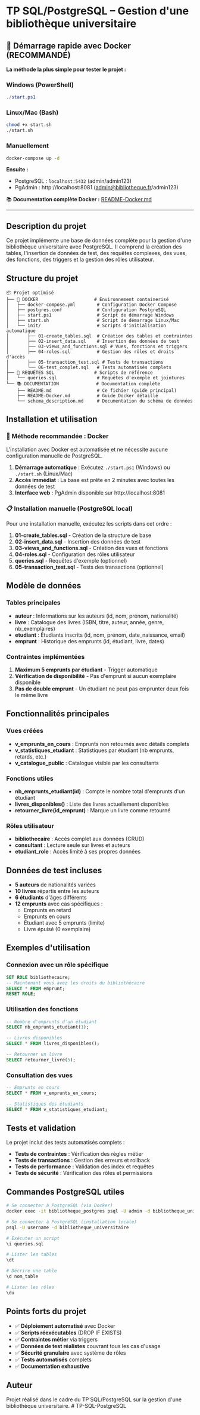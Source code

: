 # TP SQL/PostgreSQL – Gestion d'une bibliothèque universitaire

## 🐳 Démarrage rapide avec Docker (RECOMMANDÉ)

**La méthode la plus simple pour tester le projet :**

### Windows (PowerShell)
```powershell
./start.ps1
```

### Linux/Mac (Bash)
```bash
chmod +x start.sh
./start.sh
```

### Manuellement
```bash
docker-compose up -d
```

**Ensuite :** 
- PostgreSQL : `localhost:5432` (admin/admin123)
- PgAdmin : http://localhost:8081 (admin@bibliotheque.fr/admin123)

📚 **Documentation complète Docker :** [README-Docker.md](README-Docker.md)

---

## Description du projet

Ce projet implémente une base de données complète pour la gestion d'une bibliothèque universitaire avec PostgreSQL. Il comprend la création des tables, l'insertion de données de test, des requêtes complexes, des vues, des fonctions, des triggers et la gestion des rôles utilisateur.

## Structure du projet

```
📦 Projet optimisé
├── 🐳 DOCKER                     # Environnement containerisé
│   ├── docker-compose.yml        # Configuration Docker Compose
│   ├── postgres.conf             # Configuration PostgreSQL
│   ├── start.ps1                 # Script de démarrage Windows
│   ├── start.sh                  # Script de démarrage Linux/Mac
│   └── init/                     # Scripts d'initialisation automatique
│       ├── 01-create_tables.sql  # Création des tables et contraintes
│       ├── 02-insert_data.sql    # Insertion des données de test
│       ├── 03-views_and_functions.sql # Vues, fonctions et triggers
│       ├── 04-roles.sql          # Gestion des rôles et droits d'accès
│       ├── 05-transaction_test.sql # Tests de transactions
│       └── 06-test_complet.sql   # Tests automatisés complets
├── 📝 REQUÊTES SQL               # Scripts de référence
│   └── queries.sql               # Requêtes d'exemple et jointures
└── 📚 DOCUMENTATION              # Documentation complète
    ├── README.md                 # Ce fichier (guide principal)
    ├── README-Docker.md          # Guide Docker détaillé
    └── schema_description.md     # Documentation du schéma de données
```

## Installation et utilisation

### 🚀 Méthode recommandée : Docker

L'installation avec Docker est automatisée et ne nécessite aucune configuration manuelle de PostgreSQL.

1. **Démarrage automatique** : Exécutez `./start.ps1` (Windows) ou `./start.sh` (Linux/Mac)
2. **Accès immédiat** : La base est prête en 2 minutes avec toutes les données de test
3. **Interface web** : PgAdmin disponible sur http://localhost:8081

### 📋 Installation manuelle (PostgreSQL local)

Pour une installation manuelle, exécutez les scripts dans cet ordre :

1. **01-create_tables.sql** - Création de la structure de base
2. **02-insert_data.sql** - Insertion des données de test
3. **03-views_and_functions.sql** - Création des vues et fonctions
4. **04-roles.sql** - Configuration des rôles utilisateur
5. **queries.sql** - Requêtes d'exemple (optionnel)
6. **05-transaction_test.sql** - Tests des transactions (optionnel)

## Modèle de données

### Tables principales

- **auteur** : Informations sur les auteurs (id, nom, prénom, nationalité)
- **livre** : Catalogue des livres (ISBN, titre, auteur, année, genre, nb_exemplaires)
- **etudiant** : Étudiants inscrits (id, nom, prénom, date_naissance, email)
- **emprunt** : Historique des emprunts (id, étudiant, livre, dates)

### Contraintes implémentées

1. **Maximum 5 emprunts par étudiant** - Trigger automatique
2. **Vérification de disponibilité** - Pas d'emprunt si aucun exemplaire disponible
3. **Pas de double emprunt** - Un étudiant ne peut pas emprunter deux fois le même livre

## Fonctionnalités principales

### Vues créées

- **v_emprunts_en_cours** : Emprunts non retournés avec détails complets
- **v_statistiques_etudiant** : Statistiques par étudiant (nb emprunts, retards, etc.)
- **v_catalogue_public** : Catalogue visible par les consultants

### Fonctions utiles

- **nb_emprunts_etudiant(id)** : Compte le nombre total d'emprunts d'un étudiant
- **livres_disponibles()** : Liste des livres actuellement disponibles
- **retourner_livre(id_emprunt)** : Marque un livre comme retourné

### Rôles utilisateur

- **bibliothecaire** : Accès complet aux données (CRUD)
- **consultant** : Lecture seule sur livres et auteurs
- **etudiant_role** : Accès limité à ses propres données

## Données de test incluses

- **5 auteurs** de nationalités variées
- **10 livres** répartis entre les auteurs
- **6 étudiants** d'âges différents
- **12 emprunts** avec cas spécifiques :
  - Emprunts en retard
  - Emprunts en cours
  - Étudiant avec 5 emprunts (limite)
  - Livre épuisé (0 exemplaire)

## Exemples d'utilisation

### Connexion avec un rôle spécifique
```sql
SET ROLE bibliothecaire;
-- Maintenant vous avez les droits du bibliothécaire
SELECT * FROM emprunt;
RESET ROLE;
```

### Utilisation des fonctions
```sql
-- Nombre d'emprunts d'un étudiant
SELECT nb_emprunts_etudiant(1);

-- Livres disponibles
SELECT * FROM livres_disponibles();

-- Retourner un livre
SELECT retourner_livre(5);
```

### Consultation des vues
```sql
-- Emprunts en cours
SELECT * FROM v_emprunts_en_cours;

-- Statistiques des étudiants
SELECT * FROM v_statistiques_etudiant;
```

## Tests et validation

Le projet inclut des tests automatisés complets :

- **Tests de contraintes** : Vérification des règles métier
- **Tests de transactions** : Gestion des erreurs et rollback
- **Tests de performance** : Validation des index et requêtes
- **Tests de sécurité** : Vérification des rôles et permissions

## Commandes PostgreSQL utiles

```bash
# Se connecter à PostgreSQL (via Docker)
docker exec -it bibliotheque_postgres psql -U admin -d bibliotheque_universitaire

# Se connecter à PostgreSQL (installation locale)
psql -U username -d bibliotheque_universitaire

# Exécuter un script
\i queries.sql

# Lister les tables
\dt

# Décrire une table
\d nom_table

# Lister les rôles
\du
```

## Points forts du projet

- ✅ **Déploiement automatisé** avec Docker
- ✅ **Scripts réexécutables** (DROP IF EXISTS)
- ✅ **Contraintes métier** via triggers
- ✅ **Données de test réalistes** couvrant tous les cas d'usage
- ✅ **Sécurité granulaire** avec système de rôles
- ✅ **Tests automatisés** complets
- ✅ **Documentation exhaustive**

## Auteur

Projet réalisé dans le cadre du TP SQL/PostgreSQL sur la gestion d'une bibliothèque universitaire. #   T P - S Q L - P o s t g r e S Q L  
 